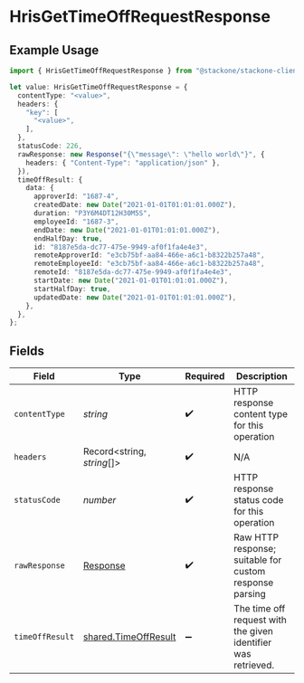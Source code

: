 # HrisGetTimeOffRequestResponse

## Example Usage

```typescript
import { HrisGetTimeOffRequestResponse } from "@stackone/stackone-client-ts/sdk/models/operations";

let value: HrisGetTimeOffRequestResponse = {
  contentType: "<value>",
  headers: {
    "key": [
      "<value>",
    ],
  },
  statusCode: 226,
  rawResponse: new Response("{\"message\": \"hello world\"}", {
    headers: { "Content-Type": "application/json" },
  }),
  timeOffResult: {
    data: {
      approverId: "1687-4",
      createdDate: new Date("2021-01-01T01:01:01.000Z"),
      duration: "P3Y6M4DT12H30M5S",
      employeeId: "1687-3",
      endDate: new Date("2021-01-01T01:01:01.000Z"),
      endHalfDay: true,
      id: "8187e5da-dc77-475e-9949-af0f1fa4e4e3",
      remoteApproverId: "e3cb75bf-aa84-466e-a6c1-b8322b257a48",
      remoteEmployeeId: "e3cb75bf-aa84-466e-a6c1-b8322b257a48",
      remoteId: "8187e5da-dc77-475e-9949-af0f1fa4e4e3",
      startDate: new Date("2021-01-01T01:01:01.000Z"),
      startHalfDay: true,
      updatedDate: new Date("2021-01-01T01:01:01.000Z"),
    },
  },
};
```

## Fields

| Field                                                                 | Type                                                                  | Required                                                              | Description                                                           |
| --------------------------------------------------------------------- | --------------------------------------------------------------------- | --------------------------------------------------------------------- | --------------------------------------------------------------------- |
| `contentType`                                                         | *string*                                                              | :heavy_check_mark:                                                    | HTTP response content type for this operation                         |
| `headers`                                                             | Record<string, *string*[]>                                            | :heavy_check_mark:                                                    | N/A                                                                   |
| `statusCode`                                                          | *number*                                                              | :heavy_check_mark:                                                    | HTTP response status code for this operation                          |
| `rawResponse`                                                         | [Response](https://developer.mozilla.org/en-US/docs/Web/API/Response) | :heavy_check_mark:                                                    | Raw HTTP response; suitable for custom response parsing               |
| `timeOffResult`                                                       | [shared.TimeOffResult](../../../sdk/models/shared/timeoffresult.md)   | :heavy_minus_sign:                                                    | The time off request with the given identifier was retrieved.         |